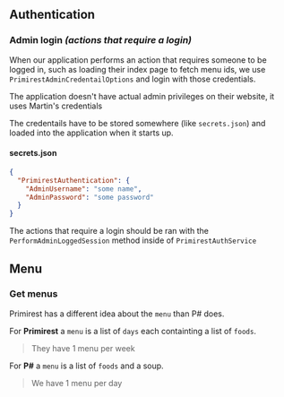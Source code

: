 ## Authentication
### Admin login *(actions that require a login)*
When our application performs an action that requires someone to be logged in, such as 
loading their index page to fetch menu ids, we use `PrimirestAdminCredentailOptions` and
login with those credentials.

The application doesn't have actual admin privileges on their website, it uses Martin's credentials

The credentails have to be stored somewhere (like `secrets.json`) and loaded into the application
when it starts up.

#### secrets.json
```json
{
  "PrimirestAuthentication": {
    "AdminUsername": "some name",
    "AdminPassword": "some password"
  }
}
```

The actions that require a login should be ran with the `PerformAdminLoggedSession` method inside of `PrimirestAuthService`

## Menu
### Get menus
Primirest has a different idea about the `menu` than P# does.

For **Primirest** a `menu` is a list of `days` each containting a list of `foods`. 
>They have 1 menu per week

For **P#** a `menu` is a list of `foods` and a soup.
>We have 1 menu per day

